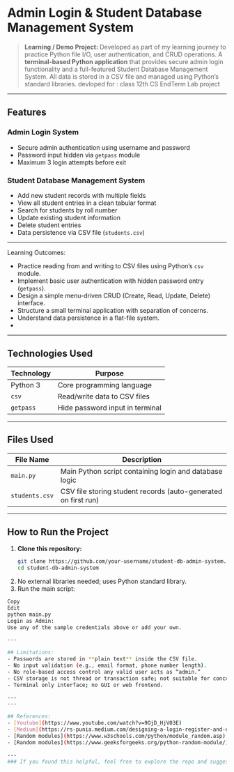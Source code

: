 #  Admin Login & Student Database Management System
> **Learning / Demo Project:** Developed as part of my learning journey to practice Python file I/O, user authentication, and CRUD operations.
A **terminal-based Python application** that provides secure admin login functionality and a full-featured Student Database Management System. All data is stored in a CSV file and managed using Python’s standard libraries.
> devloped for : class 12th CS EndTerm Lab project
---

##  Features
###  Admin Login System
- Secure admin authentication using username and password
- Password input hidden via `getpass` module
- Maximum 3 login attempts before exit

###  Student Database Management System
- Add new student records with multiple fields
- View all student entries in a clean tabular format
- Search for students by roll number
- Update existing student information
- Delete student entries
- Data persistence via CSV file (`students.csv`)

---

Learning Outcomes:
- Practice reading from and writing to CSV files using Python’s `csv` module.
- Implement basic user authentication with hidden password entry (`getpass`).
- Design a simple menu-driven CRUD (Create, Read, Update, Delete) interface.
- Structure a small terminal application with separation of concerns.
- Understand data persistence in a flat-file system.
- 
---
##  Technologies Used

| Technology  | Purpose                           |
|-------------|-----------------------------------|
| Python 3    | Core programming language         |
| `csv`       | Read/write data to CSV files      |
| `getpass`   | Hide password input in terminal   |

---

##  Files Used

| File Name      | Description                                                     |
|----------------|-----------------------------------------------------------------|
| `main.py`      | Main Python script containing login and database logic          |
| `students.csv` | CSV file storing student records (auto-generated on first run)  |

---

##  How to Run the Project

1. **Clone this repository:**
   ```bash
   git clone https://github.com/your-username/student-db-admin-system.git
   cd student-db-admin-system

2. No external libraries needed; uses Python standard library.
3. Run the main script:
  ```bash
  Copy
  Edit
  python main.py
  Login as Admin:
  Use any of the sample credentials above or add your own.

---

## Limitations:
- Passwords are stored in **plain text** inside the CSV file.
- No input validation (e.g., email format, phone number length).
- No role-based access control any valid user acts as “admin.”
- CSV storage is not thread or transaction safe; not suitable for concurrent users.
- Terminal only interface; no GUI or web frontend.
  
---
---

## References:
- [Youtube](https://www.youtube.com/watch?v=9OjD_HjV03E)
- [Medium](https://rs-punia.medium.com/designing-a-login-register-and-user-authentication-script-in-python-326a11821504)  
- [Random modules](https://www.w3schools.com/python/module_random.asp)
- [Random modules](https://www.geeksforgeeks.org/python-random-module/)

---
### If you found this helpful, feel free to explore the repo and suggest improvements!

